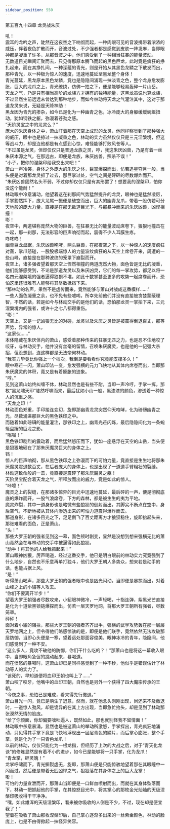 ```yaml
---
sidebar_position: 550
---
```

 第五百九十四章 龙灵战朱厌


吼！  
震耳的龙吟之声，陡然在这夜空之下响彻而起，一种肉眼可见的音波携带着浓浓的威压，伴着夜色扩散而开，音波过处，不少强者都是感觉到皮肤一阵发麻，当即眼神都是凝重了许多，从那音波之中，他们感受到了一种相当狂暴的能量波动。  
无数道目光瞬间汇聚而去，只见得那原本腾飞而起的黑色巨龙，此时竟是疯狂的挣扎起来，而在其挣扎间，一种深蕴的青光，则是开始从其黑色龙鳞之下散发而出，那种青光，以一种极为惊人的速度，迅速地蔓延至黑龙整个身体！  
青光蔓延，黑龙原本黑色龙鳞，竟也是隐隐间涌现一抹淡青之色，整个龙身愈发膨胀，巨大的龙爪之上，青光缭绕，仿佛一拍之下，便是能够轻易轰碎一片山岳。  
天龙之气，乃是只有相当高阶的龙族方才拥有的独特能量，这黑龙虽说也算龙族，不过显然生前远远未曾达到那种地步，而如今林动将天龙之气灌注其中，这对于那道龙灵来说，无疑是天降神助！  
黑龙因为青光的掺杂，如今已是化为一种幽青之色，冰冷庞大的身躯缓缓蜿蜒扭动，犹如钢铁之躯，弥漫着苍劲之感。  
“天阶灵宝之中的龙灵么？”  
庞大的朱厌身体之中，萧山盯着那在天空上成形的龙灵，他同样察觉到了那种强大的威压，眼中也是掠过一抹凝重之色，林动的实力虽然仅仅只是三元涅槃境，但这等战斗力，却是连他都是有点感到心惊，难怪能够打败风苍等人。  
“不过虽是龙灵，但却仅仅只是普通龙族之灵，哼，我这朱厌凶兽，乃是有着一丝朱厌本源之气，在那远古，即便是龙族，朱厌凶兽，照杀不误！”  
“小子，把你的涅槃印给我交出来吧！”  
萧山一声冷笑，身体之外庞大的朱厌之体，巨掌爆探而出，仿若追星夺月一般，当头便是对着那龙灵抓了过去，那巨掌过处，空气之间是砰砰的尽数爆炸而开。  
“朱厌凶兽固然名头不弱，不过你却仅仅只是有其形罢了！想要我的涅槃印，怕你没这个能耐！”  
林动眼中冷意涌动，他望着这在刹那间气势猛然提升的龙灵，眼神也是猛然凌厉，手掌豁然挥下，庞大龙尾一振便是破空而出，巨大的幽青龙爪，带着一股仿若可分天地般的庞大力量，直接是在那无数道目光下，与那暴冲而来的朱厌凶兽，凶悍相撞！  
嘭！  
夜空中，两道堪称庞然大物的巨兽，在狂暴无比的能量波动席卷下，狠狠地撞击在一起，那一刹那，无法形容的巨声响彻而起，震得不少人耳膜生疼。  
咚咚咚！  
幽青巨龙盘踞，朱厌凶兽咆哮，两头巨兽，在那夜空之下，以一种惊人的速度疯狂对轰，掌爪怒碰，一股股极端惊人的力量波纹疯狂的从天空上席卷开来，周遭的一些山峰，直接是在那种波纹的笼罩下崩裂而开。  
夜空上，诸多强者望着那天空上悍然相撞的两道庞然大物，面色皆是无比的凝重，他们能够感受到，不论是那道龙灵以及朱厌凶灵，它们的每一掌攻势，都足以将一名四元涅槃境的强者逼得狼狈不堪，如此十数掌甚至更多的攻势一起席卷而开，恐怕这里还很难有人能够将其尽数抵挡下来。  
“那林动的名声，果然不是虚传而来，竟然能够与萧山对战成这番模样……”  
一些人面色凝重之余，也不免有些嘘唏，所幸先前他们并没有直接被贪婪蒙蔽理智，不然的话，若是如今与林动交手的是他们的话，恐怕那龙灵一掌拍下来，三元涅槃境内的强者，或许十之七八都得重伤。  
“嘭！”  
天空上，又是一记凶狠无比的对碰，龙灵以及朱厌之灵皆是被震得倒退百丈，那等声势，异常的惊人。  
“这家伙……”  
本体隐藏在朱厌体内的萧山，感受着那种传来的狂暴无匹之力，也是忍不住地咬了咬牙，与林动交手，他并没有丝毫的留情，召唤朱厌魔灵，也是他的一记强大杀招，但没想到，连这样都是无法奈何林动。  
“我实力毕竟比你强上一个档次，我倒是要看看你究竟能支撑多久！”  
眼中寒芒一闪，萧山印法一变，愈发强横的元力飞快地从其体内席卷而出，当即那朱厌魔灵的体积，竟又是有着膨胀的迹象。  
“哼。”  
见到这萧山始终纠缠不休，林动显然也是有些不耐，当即一声冷哼，手掌一挥，那枚“黑龙啸天印”陡然呼啸而来，最后犹如小山一般，黑漆漆的颜色，渗透着一种惊人的沉重之感。  
“天龙之印！”  
林动面色郑重，手印接连变幻，旋即那幽青龙灵突然仰天咆哮，化为磅礴幽青之光，尽数涌进那巨大的黑色铁印之中。  
而随着如此磅礴的能量灌注，那铁印之上，幽青光芒闪烁，最后隐隐间化为一条蜿蜒盘踞的巨龙之影。  
“嗡嗡！”  
黑色铁印剧烈的震动着，而后猛然怒压而下，犹如一座悬浮在天空的山岳，当头便是狠狠地砸在了那朱厌魔灵巨大的身体之上。  
铛！  
惊人的巨声响彻，那从黑色铁印之上弥漫而下的可怕力量，竟直接是生生地将那朱厌魔灵震退数百丈，在后者庞大的身体上，也是出现了一道道手臂粗壮的裂缝。  
林动这致命般的一击，竟直接是震碎了那朱厌魔灵之躯！  
天阶灵宝配合着天龙之气，所释放而出的威力，竟是如此的惊人。  
“咔嚓！”  
魔灵之上的裂缝，在那诸多惊异的目光中迅速地蔓延，最后砰的一声，便是彻彻底底的爆炸而开，一股气浪席卷，下方的森林，都是被生生的夷为平地。  
魔灵炸裂，其中一道身影也是略微有些狼狈的倒射而出，其脚尖不断点在空中，身后空气，不断地被从其体内渗透出来的可怕力道震得爆炸而去。  
那道身影，在诸多目光之下，足足倒飞了百丈距离方才狼狈稳住，旋即抬起头来，那张难看的面色，正是萧山。  
“头！”  
那些大罗王朝的强者见到这一幕，面色顿时剧变，显然是没想到想来强横无比的萧山竟然会在与林动的交手中被逼得如此狼狈。  
“动手！将其他的人给我抓起来！”  
萧山眼神凶狠，厉声喝道，经过这番交手，他已是明白眼前的林动实力究竟强到了什么地步，自然也不乐意再单打独斗，他们大罗王朝人多势众，想来若是动手的话，也能占据上风。  
“是！”  
听得萧山喝声，那些大罗王朝的强者眼中也是凶光闪动，当即便是暴掠而出，对着山峰之上的小貂等人攻去。  
“你们不要离开半步！”  
望着大罗王朝强者尽数攻来，小貂眼神微冷，一声轻喝，十指连弹，紫黑光芒直接是化为十道紫黑锁链爆探而出，仿若一层天罗地网，将那大罗王朝所有强者，尽数笼罩。  
砰砰！  
面对着小貂的阻拦，那些大罗王朝的强者齐齐出手，强横的武学攻势轰在那一层层天罗地网之上，但令得他们略感惊骇的是，即便是他们联手，竟然依然无法攻破那层防御，当即心头便是一寒，望着远处那面容俊美，眼神冰冷的青年，隐隐间，他们感觉到了一种不安。  
“这么多人，竟攻不破他的防御，你们干什么吃的？！”那萧山也是将这一幕收入眼中，当即眼角急促的跳动起来，暴喝道。  
而在愤怒的暴喝时，这萧山却已是同样感觉到了一种不秒，他似乎是错误估计了林动等人的实力了。  
“该死的，早知道便将血印王朝也叫上了……”  
萧山咬了咬牙，他嘴中的血印王朝，自然也是另外一个获得了四大魔宗传承的王朝。  
“今夜之事，恐怕已是难成，看来得先行撤退。”  
萧山目光一闪，竟已是萌生了退意，然而，就在他念头刚刚出现，尚还来不及撤退时，一道惊人劲风，却是诡异的在其上方出现，当即急忙抬头，却是见到了林动那张漠然无情的脸庞。  
“给了你颜面，你却偏要咄咄逼人，既然如此，那也就别怪我不留情面！”  
林动眼中杀意暴涌，显然也是被这萧山的举动所激怒，手掌探出，青光疯狂地涌动，只见得其手掌下竟是飞快地浮现出一层层青色的鳞片，而后掌心膨胀，整个手掌，竟是化为了一只青色龙爪！  
以前的林动，仅仅只能化为一根龙指，但经历了上次的大战之后，对于“青天化龙诀”的修炼显然是有着不小的进步，如今已是能够将一只手掌，化为龙爪！  
“青龙掌，碎灵魄！”  
龙掌呼啸而下，青光撕裂虚无，旋即，那萧山便是只能惊骇地望着那在其眼瞳中一闪而过，然后便是带着无匹凶悍之气，狠狠落在其身体之上的巨大龙掌！  
嘭！  
可怕的力量宣泄而开，那萧山当即便是一口鲜血喷射而出，而就在其身体坠落而下，林动一把抓起他的手掌，在其惊怒目光中，将其掌心的那枚金光灿灿的天级涅槃印吸收得干干净净。  
“嘿，如此雄浑的天级涅槃印，看来被你吸收的人倒是不少，不过，现在却是便宜我了！”  
望着在吸收了萧山那枚涅槃印后，自己掌心逐渐多出来的一丝紫金颜色，林动的脸庞上，也是不由得掀起一抹怪异笑容。  
  
  
